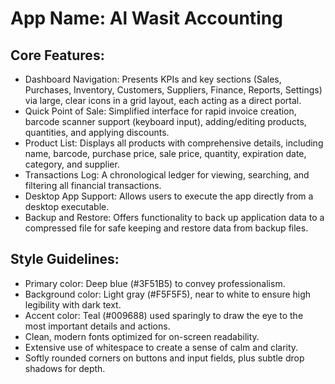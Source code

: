 # **App Name**: Al Wasit Accounting

## Core Features:

- Dashboard Navigation: Presents KPIs and key sections (Sales, Purchases, Inventory, Customers, Suppliers, Finance, Reports, Settings) via large, clear icons in a grid layout, each acting as a direct portal.
- Quick Point of Sale: Simplified interface for rapid invoice creation, barcode scanner support (keyboard input), adding/editing products, quantities, and applying discounts.
- Product List: Displays all products with comprehensive details, including name, barcode, purchase price, sale price, quantity, expiration date, category, and supplier.
- Transactions Log: A chronological ledger for viewing, searching, and filtering all financial transactions.
- Desktop App Support: Allows users to execute the app directly from a desktop executable.
- Backup and Restore: Offers functionality to back up application data to a compressed file for safe keeping and restore data from backup files.

## Style Guidelines:

- Primary color: Deep blue (#3F51B5) to convey professionalism.
- Background color: Light gray (#F5F5F5), near to white to ensure high legibility with dark text.
- Accent color: Teal (#009688) used sparingly to draw the eye to the most important details and actions.
- Clean, modern fonts optimized for on-screen readability.
- Extensive use of whitespace to create a sense of calm and clarity.
- Softly rounded corners on buttons and input fields, plus subtle drop shadows for depth.